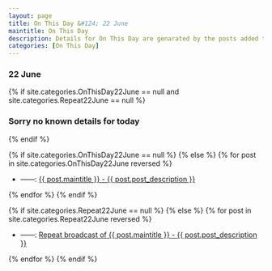 ```yaml
---
layout: page
title: On This Day &#124; 22 June
maintitle: On This Day
description: Details for On This Day are genarated by the posts added to the website so the content is subject to changes/updates over time.
categories: [On This Day]
---
```


<h3>22 June</h3>

{% if site.categories.OnThisDay22June == null and site.categories.Repeat22June == null %}
  <h3>Sorry no known details for today</h3>
{% endif %}

{% if site.categories.OnThisDay22June == null %}
{% else %}
{% for post in site.categories.OnThisDay22June reversed %}
<ul>
<li> ——: <a href="{{ post.url }}">{{ post.maintitle }} - {{ post.post_description }}</a></li>
</ul>
{% endfor %}
{% endif %}

{% if site.categories.Repeat22June == null %}
{% else %}
{% for post in site.categories.Repeat22June reversed %}
<ul>
<li> ——: <a href="{{ post.url }}">Repeat broadcast of {{ post.maintitle }} - {{ post.post_description }}</a></li>
</ul>
{% endfor %}
{% endif %}
